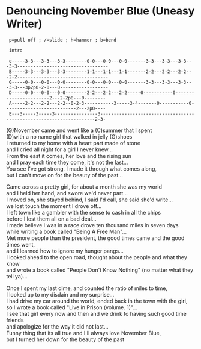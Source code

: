# Denouncing November Blue (Uneasy Writer)

  

``` 
 p=pull off ; /=slide ; h=hammer ; b=bend
 
 intro

 e-----3-3---3-3---3-3--------0-0---0-0---0-0-------3-3---3-3---3-3---3-3----------------------------------
 B-----3-3---3-3---3-3--------1-1---1-1---1-1-------2-2---2-2---2-2---2-2----------------------------------
 G-----0-0---0-0---0-0--------0-0---0-0---0-0-------3-3---3-3---3-3---3-3---3p2p0-2-0---0------------------
 D-----0-0---0-0---0-0--------2-2---2-2---2-2-----0-----------0-----------------------2---2-2p0---0--------
 A-----2-2---2-2---2-2--0-2-3-----------3-----3-4-------0-----------0---------------------------2---2p0----
 E---3-----3-----3----------------3--------------------------------------------------------------------2-3-
```

  

  
(G)November came and went like a (C)summer that I spent  
(D)with a no name girl that walked in jelly (G)shoes  
I returned to my home with a heart part made of stone  
and I cried all night for a girl I never knew...  
From the east it comes, her love and the rising sun  
and I pray each time they come, it's not the last...  
You see I've got strong, I made it through what comes along,  
but I can't move on for the beauty of the past...  
  
Came across a pretty girl, for about a month she was my world  
and I held her hand, and swore we'd never part...  
I moved on, she stayed behind, I said I'd call, she said she'd
write...  
we lost touch the moment I drove off...  
I left town like a gambler with the sense to cash in all the chips  
before I lost them all on a bad deal...  
I made believe I was in a race drove ten thousand miles in seven days  
while writing a book called "Being A Free Man"...  
Met more people than the president, the good times came and the good
times went,  
and I learned how to ignore my hunger pangs...  
I looked ahead to the open road, thought about the people and what they
know  
and wrote a book called "People Don't Know Nothing" (no matter what they
tell ya)...  
  
Once I spent my last dime, and counted the ratio of miles to time,  
I looked up to my disdain and my surprise...  
I had drive my car around the world, ended back in the town with the
girl,  
so I wrote a book called "Live in Prison (volume. 1)"...  
I see that girl every now and then and we drink to having such good time
friends  
and apologize for the way it did not last...  
Funny thing that its all true and I'll always love November Blue,  
but I turned her down for the beauty of the past
